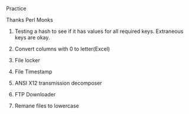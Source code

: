 Practice

Thanks Perl Monks

1. Testing a hash to see if it has values for all required keys. Extraneous keys are okay.

2. Convert columns with 0 to letter(Excel)

3. File locker

4. File Timestamp

5. ANSI X12 transmission decomposer

6. FTP Downloader

7. Remane files to lowercase
